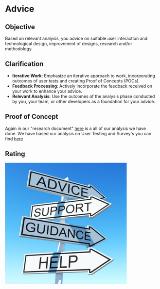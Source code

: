 # Advice

## Objective

Based on relevant analysis, you advice on suitable user interaction and technological design, improvement of designs, research and/or methodology.

## Clarification

- **Iterative Work**: Emphasize an iterative approach to work, incorporating outcomes of user tests and creating Proof of Concepts (POCs).
- **Feedback Processing**: Actively incorporate the feedback received on your work to enhance your advice.
- **Relevant Analysis**: Use the outcomes of the analysis phase conducted by you, your team, or other developers as a foundation for your advice.

## Proof of Concept

Again in our "research document" [here](https://github.com/S4-Smart-mobile/S4-Smart-Mobile/blob/main/documentation/research/mood-predictor.md) is a all of our analysis we have done. We have based our analysis on User Testing and Survey's you can find [here](https://github.com/S4-Smart-mobile/S4-Smart-Mobile/blob/main/documentation/interviews-surveys/mood-mental-health-survey-V2.md)

## Rating

<img src="/documentation/img/advice-img.jpeg" alt="400" width="400"/>

